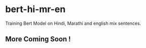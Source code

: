 # bert-hi-mr-en
Training Bert Model on Hindi, Marathi and english mix sentences.

## More Coming Soon !